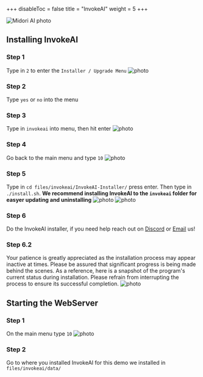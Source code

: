 +++
disableToc = false
title = "InvokeAI"
weight = 5
+++

![Midori AI photo](https://tea-cup.midori-ai.xyz/download/logo_color1.png)

## Installing InvokeAI

### Step 1
Type in ``2`` to enter the ``Installer / Upgrade Menu``
![photo](https://tea-cup.midori-ai.xyz/download/717d3ca5-e674-4b59-ad17-176e81503040-WindowsTerminal_TbMj0Vpfza.png)

### Step 2
Type ``yes`` or ``no`` into the menu

### Step 3
Type in ``invokeai`` into menu, then hit enter
![photo](https://tea-cup.midori-ai.xyz/download/671a0d7c-1733-4fee-8252-d2b8802cc56b-WindowsTerminal_4vGbw3cCvX.png)

### Step 4
Go back to the main menu and type ``10``
![photo](https://tea-cup.midori-ai.xyz/download/fd7d889e-b3a9-4b32-82d1-348c89c3253b-WindowsTerminal_yh2LURCGqN.png)

### Step 5
Type in ``cd files/invokeai/InvokeAI-Installer/`` press enter. Then type in ``./install.sh``. 
**We recommend installing InvokeAI to the ``invokeai`` folder for easyer updating and uninstalling**
![photo](https://tea-cup.midori-ai.xyz/download/c32e72b1-4b30-4d4e-8727-720e139d99e2-WindowsTerminal_r9pRd5nK7j.png)
![photo](https://tea-cup.midori-ai.xyz/download/a882c5d1-f4db-46f0-8b61-0d739d6bb7ec-WindowsTerminal_L1KFCCRi2z.png)

### Step 6
Do the InvokeAI installer, if you need help reach out on [Discord](https://discord.gg/xdgCx3VyHU) or [Email](mailto:contact-us@midori-ai.xyz) us!

### Step 6.2
Your patience is greatly appreciated as the installation process may appear inactive at times. Please be assured that significant progress is being made behind the scenes. As a reference, here is a snapshot of the program's current status during installation. Please refrain from interrupting the process to ensure its successful completion.
![photo](https://tea-cup.midori-ai.xyz/download/f38e22d8-21e9-45fb-aa0f-e44a21615214-WindowsTerminal_SzwsQPABsv.png)

## Starting the WebServer

### Step 1
On the main menu type ``10``
![photo](https://tea-cup.midori-ai.xyz/download/fd7d889e-b3a9-4b32-82d1-348c89c3253b-WindowsTerminal_yh2LURCGqN.png)

### Step 2
Go to where you installed InvokeAI for this demo we installed in ``files/invokeai/data/``
